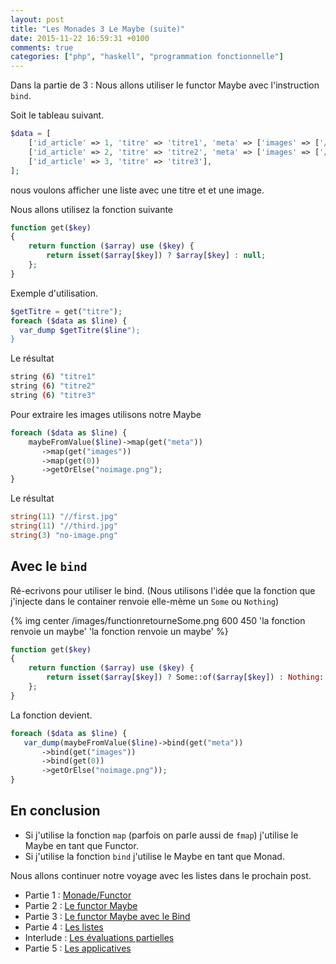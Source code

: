 ```yaml
---
layout: post
title: "Les Monades 3 Le Maybe (suite)"
date: 2015-11-22 16:59:31 +0100
comments: true
categories: ["php", "haskell", "programmation fonctionnelle"] 
---
```



Dans la partie de 3 : Nous allons utiliser le functor Maybe avec l'instruction `bind`.

Soit le tableau suivant.

<!--more-->

``` php
$data = [
    ['id_article' => 1, 'titre' => 'titre1', 'meta' => ['images' => ['//first.jpg', '//second.jpg']]],
    ['id_article' => 2, 'titre' => 'titre2', 'meta' => ['images' => ['//third.jpg']]],
    ['id_article' => 3, 'titre' => 'titre3'],
];
```
nous voulons afficher une liste avec une titre et et une image.

Nous allons utilisez la fonction suivante

``` php 
function get($key)
{
    return function ($array) use ($key) {
        return isset($array[$key]) ? $array[$key] : null;
    };
}
```

Exemple d'utilisation.

``` php
$getTitre = get("titre");
foreach ($data as $line) {
  var_dump $getTitre($line");
}
```

Le résultat

``` sh 
string (6) "titre1"
string (6) "titre2"
string (6) "titre3"
```

Pour extraire les images utilisons notre Maybe
``` php
foreach ($data as $line) {
    maybeFromValue($line)->map(get("meta"))
       ->map(get("images"))
       ->map(get(0))
       ->getOrElse("noimage.png");
}

```
Le résultat

``` php
string(11) "//first.jpg"
string(11) "//third.jpg"
string(3) "no-image.png"
```

## Avec le `bind`

Ré-ecrivons pour utiliser le bind. (Nous utilisons l'idée que la fonction que j'injecte dans le container renvoie elle-mème un `Some` ou `Nothing`)

{% img center /images/functionretourneSome.png 600 450 'la fonction renvoie un maybe' 'la fonction renvoie un maybe' %}


``` php
function get($key)
{
    return function ($array) use ($key) {
        return isset($array[$key]) ? Some::of($array[$key]) : Nothing::of(null);
    };
}

```

La fonction devient.

``` php
foreach ($data as $line) {
   var_dump(maybeFromValue($line)->bind(get("meta"))
       ->bind(get("images"))
       ->bind(get(0))
       ->getOrElse("noimage.png"));
}
```

## En conclusion

 * Si j'utilise la fonction `map` (parfois on parle aussi de `fmap`) j'utilise le Maybe en tant que Functor.
 * Si j'utilise la fonction `bind` j'utilise le Maybe en tant que Monad.

Nous allons continuer notre voyage avec les listes dans le prochain post.

 * Partie 1 : [Monade/Functor](/blog/2015/11/11/les-monades-en-php-cest-possible-dot/)
 * Partie 2 : [Le functor Maybe](/blog/2015/11/15/les-monades-suite-le-functor-maybe-dot/)
 * Partie 3 : [Le functor Maybe avec le Bind](/blog/2015/11/22/les-monades-3-le-maybe-suite/)
 * Partie 4 : [Les listes](/blog/2015/11/29/les-monades-les-listes/)
 * Interlude : [Les évaluations partielles](/blog/2015/12/06/les-monades-evaluation-partielle/)
 * Partie 5 : [Les applicatives](2015/12/20/les-monades-5-les-applicatives/)

